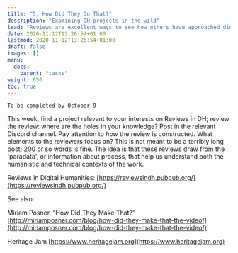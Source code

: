 ```yaml
---
title: "5. How Did They Do That?"
description: "Examining DH projects in the wild"
lead: "Reviews are excellent ways to see how others have approached digital work."
date: 2020-11-12T13:26:54+01:00
lastmod: 2020-11-12T13:26:54+01:00
draft: false
images: []
menu:
  docs:
    parent: "tasks"
weight: 650
toc: true
---
```


```
To be completed by October 9
```

This week, find a project relevant to your interests on Reviews in DH; review the review: where are the holes in your knowledge? Post in the relevant Discord channel. Pay attention to _how_ the review is constructed. What elements to the reviewers focus on? This is not meant to be a terribly long post; 200 or so words is fine. The idea is that these reviews draw from the 'paradata', or information about process, that help us understand both the humanistic and technical contexts of the work.

Reviews in Digital Humanities: [https://reviewsindh.pubpub.org/](https://reviewsindh.pubpub.org/)

See also:

Miriam Posner, “How Did They Make That?” [http://miriamposner.com/blog/how-did-they-make-that-the-video/](http://miriamposner.com/blog/how-did-they-make-that-the-video/)

Heritage Jam [https://www.heritagejam.org](https://www.heritagejam.org)

